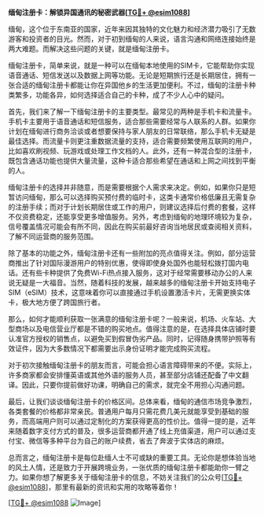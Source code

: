 **缅甸注册卡：解锁异国通讯的秘密武器[[TG💪+ @esim1088](https://t.me/s/esim1088)]**

缅甸，这个位于东南亚的国家，近年来因其独特的文化魅力和经济潜力吸引了无数游客和投资者的目光。然而，对于初到缅甸的人来说，语言沟通和网络连接始终是两大难题。而解决这些问题的关键，就是缅甸注册卡。

缅甸注册卡，简单来说，就是一种可以在缅甸本地使用的SIM卡，它能帮助你实现语音通话、短信发送以及数据上网等功能。无论是短期旅行还是长期居住，拥有一张合适的缅甸注册卡都能让你在异国他乡的生活更加便利。不过，缅甸的注册卡种类繁多，功能各异，如何选择适合自己的卡种，成了不少人心中的疑问。

首先，我们来了解一下缅甸注册卡的主要类型。最常见的两种是手机卡和流量卡。手机卡主要用于语音通话和短信服务，适合那些需要经常与人联系的人群。如果你计划在缅甸进行商务洽谈或者想要保持与家人朋友的日常联络，那么手机卡无疑是最佳选择。而流量卡则更注重数据流量的支持，适合需要频繁使用互联网的用户，比如喜欢刷视频、玩游戏或处理工作文档的人。此外，还有一种混合型的注册卡，既包含通话功能也提供大量流量，这种卡适合那些希望在通话和上网之间找到平衡的人。

缅甸注册卡的选择并非随意，而是需要根据个人需求来决定。例如，如果你只是短暂访问缅甸，那么可以选择购买预付费的临时卡，这类卡通常价格低廉且无需复杂的注册手续；而对于计划长期居住或工作的用户，则建议选择后付费的套餐，这样不仅资费稳定，还能享受更多增值服务。另外，考虑到缅甸的地理环境较为复杂，信号覆盖情况可能会有所不同，因此在购买前最好咨询当地居民或查阅相关资料，了解不同运营商的服务范围。

除了基本的功能之外，缅甸注册卡还有一些附加的亮点值得关注。例如，部分运营商推出了针对国际漫游用户的特别优惠，使得即使身处国外也能轻松拨打国内电话。还有些卡种提供了免费Wi-Fi热点接入服务，这对于经常需要移动办公的人来说无疑是一大福音。当然，随着科技的发展，越来越多的缅甸注册卡开始支持电子SIM（eSIM）技术，这意味着你可以直接通过手机设置激活卡片，无需更换实体卡，极大地方便了跨国旅行者。

那么，如何才能顺利获取一张满意的缅甸注册卡呢？一般来说，机场、火车站、大型商场以及电信营业厅都是不错的购买地点。值得注意的是，在选择具体店铺时要认准官方授权的销售点，以避免买到假冒伪劣产品。同时，记得随身携带护照等有效证件，因为大多数情况下都需要出示身份证明才能完成购买流程。

对于初次接触缅甸注册卡的朋友而言，可能会担心语言障碍带来的不便。实际上，许多商家都会安排懂英语或其他外语的服务人员，甚至部分店铺还配备了中文翻译。因此，只要你提前做好功课，明确自己的需求，就完全不用担心沟通问题。

最后，让我们谈谈缅甸注册卡的价格区间。总体来看，缅甸的通信市场竞争激烈，各类套餐的价格都非常亲民。普通用户每月只需花费几美元就能享受到基础的服务，而高端用户则可以通过定制化的方案获得更高的性价比。值得一提的是，近年来随着数字支付方式的普及，很多运营商都开通了线上充值渠道，用户可以通过支付宝、微信等多种平台为自己的账户续费，省去了奔波于实体店的麻烦。

总而言之，缅甸注册卡是每位赴缅人士不可或缺的重要工具。无论你是想体验当地的风土人情，还是致力于开展跨境业务，一张优质的缅甸注册卡都能助你一臂之力。如果你想了解更多关于缅甸注册卡的信息，不妨关注我们的公众号[[TG💪+ @esim1088](https://t.me/s/esim1088)]，那里有最新的资讯和实用的攻略等着你！

[[TG💪+ @esim1088](https://t.me/s/esim1088) ![Image](https://i.postimg.cc/4NQfJmqS/Snipaste-2025-05-13-00-14-12.png)]